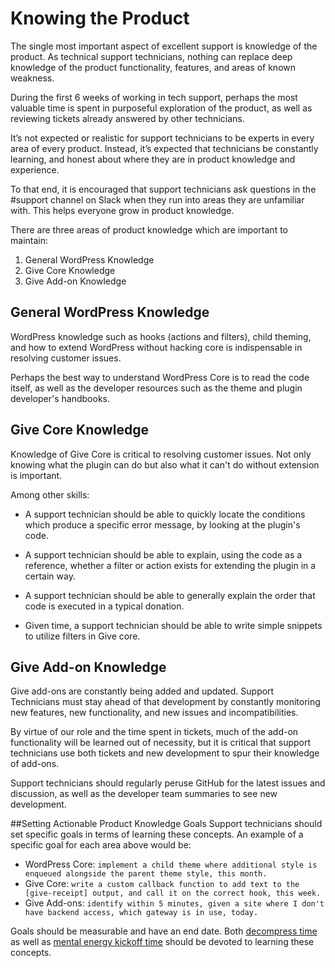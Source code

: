 # Knowing the Product

The single most important aspect of excellent support is knowledge of the product. As technical support technicians, nothing can replace deep knowledge of the product functionality, features, and areas of known weakness.

During the first 6 weeks of working in tech support, perhaps the most valuable time is spent in purposeful exploration of the product, as well as reviewing tickets already answered by other technicians.

It’s not expected or realistic for support technicians to be experts in every area of every product. Instead, it’s expected that technicians be constantly learning, and honest about where they are in product knowledge and experience. 

To that end, it is encouraged that support technicians ask questions in the #support channel on Slack when they run into areas they are unfamiliar with. This helps everyone grow in product knowledge. 

There are three areas of product knowledge which are important to maintain:

1. General WordPress Knowledge
1. Give Core Knowledge
1. Give Add-on Knowledge

## General WordPress Knowledge
WordPress knowledge such as hooks (actions and filters), child theming, and how to extend WordPress without hacking core is indispensable in resolving customer issues. 

Perhaps the best way to understand WordPress Core is to read the code itself, as well as the developer resources such as the theme and plugin developer's handbooks. 

## Give Core Knowledge
Knowledge of Give Core is critical to resolving customer issues. Not only knowing what the plugin can do but also what it can't do without extension is important. 

Among other skills:
- A support technician should be able to quickly locate the conditions which produce a specific error message, by looking at the plugin's code.

- A support technician should be able to explain, using the code as a reference, whether a filter or action exists for extending the plugin in a certain way.

- A support technician should be able to generally explain the order that code is executed in a typical donation. 

- Given time, a support technician should be able to write simple snippets to utilize filters in Give core.

## Give Add-on Knowledge
Give add-ons are constantly being added and updated. Support Technicians must stay ahead of that development by constantly monitoring new features, new functionality, and new issues and incompatibilities. 

By virtue of our role and the time spent in tickets, much of the add-on functionality will be learned out of necessity, but it is critical that support technicians use both tickets and new development to spur their knowledge of add-ons. 

Support technicians should regularly peruse GitHub for the latest issues and discussion, as well as the developer team summaries to see new development.

##Setting Actionable Product Knowledge Goals
Support technicians should set specific goals in terms of learning these concepts. An example of a specific goal for each area above would be:

- WordPress Core: `implement a child theme where additional style is enqueued alongside the parent theme style, this month.`
- Give Core: `write a custom callback function to add text to the [give-receipt] output, and call it on the correct hook, this week.`
- Give Add-ons: `identify within 5 minutes, given a site where I don't have backend access, which gateway is in use, today.`

Goals should be measurable and have an end date. Both [decompress time](../daily-routine/decompress-time.md) as well as [mental energy kickoff time](../daily-routine/mental-energy-kickoff.md) should be devoted to learning these concepts. 